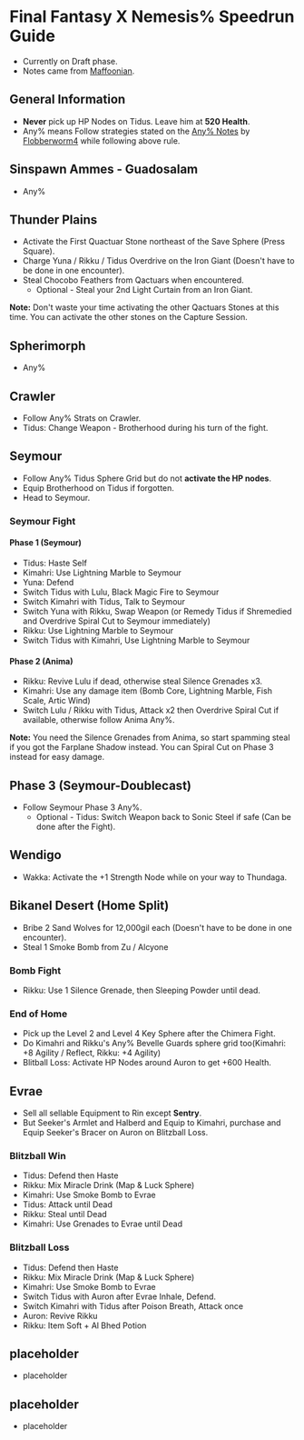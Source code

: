# Final Fantasy X Nemesis% Speedrun Guide

* Currently on Draft phase.
* Notes came from <a href="https://www.twitch.tv/maffoonian">Maffoonian</a>.

## General Information

  * **Never** pick up HP Nodes on Tidus. Leave him at **520 Health**. 
  * Any% means Follow strategies stated on the <a href="https://goo.gl/nFdPyN">Any% Notes</a> by <a href="https://www.twitch.tv/flobberworm4">Flobberworm4</a> while following above rule.

## Sinspawn Ammes - Guadosalam

  * Any%

## Thunder Plains

  * Activate the First Quactuar Stone northeast of the Save Sphere (Press Square).
  * Charge Yuna / Rikku / Tidus Overdrive on the Iron Giant (Doesn't have to be done in one encounter).
  * Steal Chocobo Feathers from Qactuars when encountered.
  	* Optional - Steal your 2nd Light Curtain from an Iron Giant.

**Note:** Don't waste your time activating the other Qactuars Stones at this time. You can activate the other stones on the Capture Session.

## Spherimorph

  * Any%

## Crawler

  * Follow Any% Strats on Crawler.
  * Tidus: Change Weapon - Brotherhood during his turn of the fight. 

## Seymour

  * Follow Any% Tidus Sphere Grid but do not **activate the HP nodes**.
  * Equip Brotherhood on Tidus if forgotten.
  * Head to Seymour.

### Seymour Fight

#### Phase 1 (Seymour)

  * Tidus: Haste Self
  * Kimahri: Use Lightning Marble to Seymour
  * Yuna: Defend
  * Switch Tidus with Lulu, Black Magic Fire to Seymour
  * Switch Kimahri with Tidus, Talk to Seymour
  * Switch Yuna with Rikku, Swap Weapon (or Remedy Tidus if Shremedied and Overdrive Spiral Cut to Seymour immediately)
  * Rikku: Use Lightning Marble to Seymour
  * Switch Tidus with Kimahri, Use Lightning Marble to Seymour 

#### Phase 2 (Anima)

  * Rikku: Revive Lulu if dead, otherwise steal Silence Grenades x3.
  * Kimahri: Use any damage item (Bomb Core, Lightning Marble, Fish Scale, Artic Wind)
  *	Switch Lulu / Rikku with Tidus, Attack x2 then Overdrive Spiral Cut if available, otherwise follow Anima Any%.

**Note:** You need the Silence Grenades from Anima, so start spamming steal if you got the Farplane Shadow instead. You can Spiral Cut on Phase 3 instead for easy damage.

## Phase 3 (Seymour-Doublecast)

  * Follow Seymour Phase 3 Any%.
  	* Optional - Tidus: Switch Weapon back to Sonic Steel if safe (Can be done after the Fight).

## Wendigo

  * Wakka: Activate the +1 Strength Node while on your way to Thundaga.

## Bikanel Desert (Home Split)

  * Bribe 2 Sand Wolves for 12,000gil each (Doesn't have to be done in one encounter).
  * Steal 1 Smoke Bomb from Zu / Alcyone

### Bomb Fight

  * Rikku: Use 1 Silence Grenade, then Sleeping Powder until dead.

### End of Home

  * Pick up the Level 2 and Level 4 Key Sphere after the Chimera Fight.
  * Do Kimahri and Rikku's Any% Bevelle Guards sphere grid too(Kimahri: +8 Agility / Reflect, Rikku: +4 Agility)
  * Blitball Loss: Activate HP Nodes around Auron to get +600 Health.

## Evrae

  * Sell all sellable Equipment to Rin except **Sentry**.
  * But Seeker's Armlet and Halberd and Equip to Kimahri, purchase and Equip Seeker's Bracer on Auron on Blitzball Loss.

### Blitzball Win

  * Tidus: Defend then Haste
  * Rikku: Mix Miracle Drink (Map & Luck Sphere)
  * Kimahri: Use Smoke Bomb to Evrae
  * Tidus: Attack until Dead
  * Rikku: Steal until Dead
  * Kimahri: Use Grenades to Evrae until Dead

### Blitzball Loss

  * Tidus: Defend then Haste
  * Rikku: Mix Miracle Drink (Map & Luck Sphere)
  * Kimahri: Use Smoke Bomb to Evrae
  * Switch Tidus with Auron after Evrae Inhale, Defend.
  * Switch Kimahri with Tidus after Poison Breath, Attack once
  * Auron: Revive Rikku
  * Rikku: Item Soft + Al Bhed Potion

## placeholder

  * placeholder

## placeholder

  * placeholder
